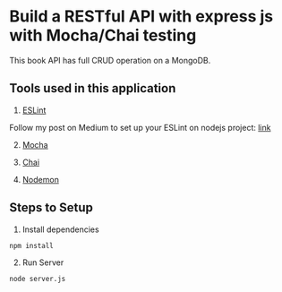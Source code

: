 # Build a RESTful API with express js with Mocha/Chai testing

This book API has full CRUD operation on a MongoDB.

## Tools used in this application

1. [ESLint](https://github.com/eslint/eslint)

Follow my post on Medium to set up your ESLint on nodejs project: [link](https://medium.com/@ljn787/how-to-set-up-eslint-with-airbnb-javascript-style-guide-on-vs-code-215d1bd34903)

2. [Mocha](https://github.com/mochajs/mocha)

3. [Chai](https://github.com/chaijs/chai)

4. [Nodemon](https://github.com/remy/nodemon)

## Steps to Setup

1. Install dependencies

```bash
npm install
```

2. Run Server

```bash
node server.js
```
